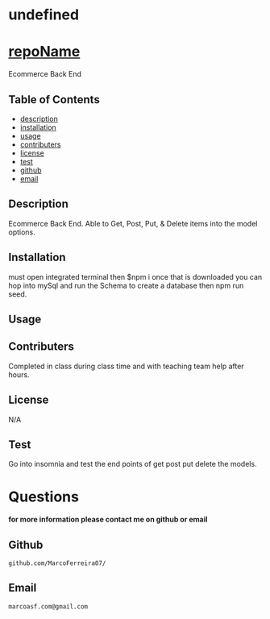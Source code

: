 
# undefined
# [repoName](#repoName)
Ecommerce Back End
## Table of Contents  
* [description](#description)  
* [installation](#installation) 
* [usage](#usage)  
* [contributers](#contributers) 
* [license](#license)
* [test](#test)
* [github](#github)  
* [email](#email)  
## Description
Ecommerce Back End. Able to Get, Post, Put, & Delete items into the model options.  
## Installation
must open integrated terminal then $npm i once that is downloaded you can hop into mySql and run the Schema to create a database then npm run seed.
## Usage

## Contributers
Completed in class during class time and with teaching team help after hours.
## License
N/A
## Test
Go into insomnia and test the end points of get post put delete the models. 
# Questions
#### for more information please contact me on github or email
## Github
    github.com/MarcoFerreira07/
## Email
    marcoasf.com@gmail.com